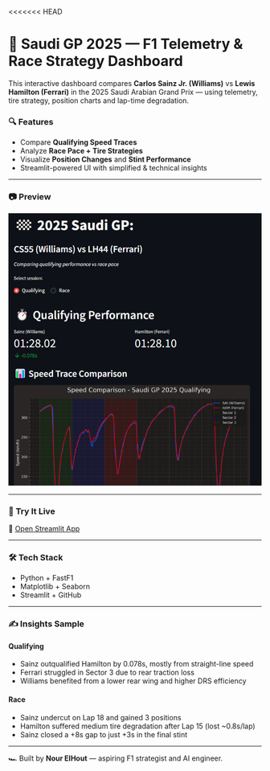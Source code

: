 <<<<<<< HEAD
# 🏁 Saudi GP 2025 — F1 Telemetry & Race Strategy Dashboard

This interactive dashboard compares **Carlos Sainz Jr. (Williams)** vs **Lewis Hamilton (Ferrari)** in the 2025 Saudi Arabian Grand Prix — using telemetry, tire strategy, position charts and lap-time degradation.

### 🔍 Features
- Compare **Qualifying Speed Traces**
- Analyze **Race Pace + Tire Strategies**
- Visualize **Position Changes** and **Stint Performance**
- Streamlit-powered UI with simplified & technical insights

---

### 📷 Preview

<img src="assets/demo.png" width="700">

---

### 🚀 Try It Live  
🔗 [Open Streamlit App](https://yourusername-fastf1saudigp.streamlit.app)

---

### 🛠 Tech Stack
- Python + FastF1
- Matplotlib + Seaborn
- Streamlit + GitHub

---

### ✍️ Insights Sample

#### Qualifying
- Sainz outqualified Hamilton by 0.078s, mostly from straight-line speed
- Ferrari struggled in Sector 3 due to rear traction loss
- Williams benefited from a lower rear wing and higher DRS efficiency

#### Race
- Sainz undercut on Lap 18 and gained 3 positions
- Hamilton suffered medium tire degradation after Lap 15 (lost ~0.8s/lap)
- Sainz closed a +8s gap to just +3s in the final stint

---

🏎️ Built by **Nour ElHout** — aspiring F1 strategist and AI engineer.

